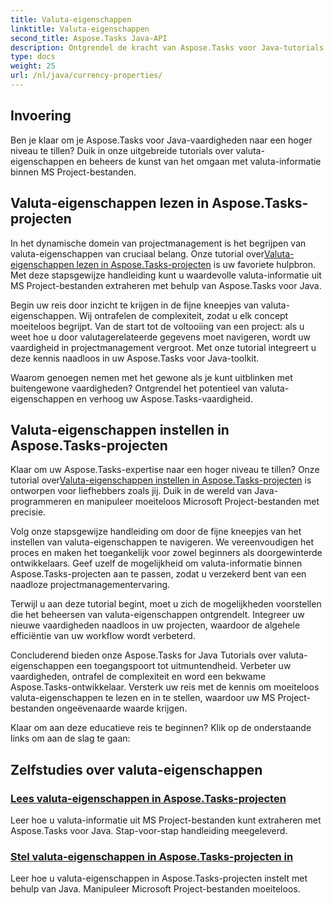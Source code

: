 ```yaml
---
title: Valuta-eigenschappen
linktitle: Valuta-eigenschappen
second_title: Aspose.Tasks Java-API
description: Ontgrendel de kracht van Aspose.Tasks voor Java-tutorials. Ontdek stapsgewijze handleidingen voor het moeiteloos lezen en instellen van valuta-eigenschappen in MS Project-bestanden.
type: docs
weight: 25
url: /nl/java/currency-properties/
---
```

## Invoering
Ben je klaar om je Aspose.Tasks voor Java-vaardigheden naar een hoger niveau te tillen? Duik in onze uitgebreide tutorials over valuta-eigenschappen en beheers de kunst van het omgaan met valuta-informatie binnen MS Project-bestanden.

## Valuta-eigenschappen lezen in Aspose.Tasks-projecten

 In het dynamische domein van projectmanagement is het begrijpen van valuta-eigenschappen van cruciaal belang. Onze tutorial over[Valuta-eigenschappen lezen in Aspose.Tasks-projecten](./read-properties/) is uw favoriete hulpbron. Met deze stapsgewijze handleiding kunt u waardevolle valuta-informatie uit MS Project-bestanden extraheren met behulp van Aspose.Tasks voor Java.

Begin uw reis door inzicht te krijgen in de fijne kneepjes van valuta-eigenschappen. Wij ontrafelen de complexiteit, zodat u elk concept moeiteloos begrijpt. Van de start tot de voltooiing van een project: als u weet hoe u door valutagerelateerde gegevens moet navigeren, wordt uw vaardigheid in projectmanagement vergroot. Met onze tutorial integreert u deze kennis naadloos in uw Aspose.Tasks voor Java-toolkit.

Waarom genoegen nemen met het gewone als je kunt uitblinken met buitengewone vaardigheden? Ontgrendel het potentieel van valuta-eigenschappen en verhoog uw Aspose.Tasks-vaardigheid.

## Valuta-eigenschappen instellen in Aspose.Tasks-projecten

 Klaar om uw Aspose.Tasks-expertise naar een hoger niveau te tillen? Onze tutorial over[Valuta-eigenschappen instellen in Aspose.Tasks-projecten](./set-properties/) is ontworpen voor liefhebbers zoals jij. Duik in de wereld van Java-programmeren en manipuleer moeiteloos Microsoft Project-bestanden met precisie.

Volg onze stapsgewijze handleiding om door de fijne kneepjes van het instellen van valuta-eigenschappen te navigeren. We vereenvoudigen het proces en maken het toegankelijk voor zowel beginners als doorgewinterde ontwikkelaars. Geef uzelf de mogelijkheid om valuta-informatie binnen Aspose.Tasks-projecten aan te passen, zodat u verzekerd bent van een naadloze projectmanagementervaring.

Terwijl u aan deze tutorial begint, moet u zich de mogelijkheden voorstellen die het beheersen van valuta-eigenschappen ontgrendelt. Integreer uw nieuwe vaardigheden naadloos in uw projecten, waardoor de algehele efficiëntie van uw workflow wordt verbeterd.

Concluderend bieden onze Aspose.Tasks for Java Tutorials over valuta-eigenschappen een toegangspoort tot uitmuntendheid. Verbeter uw vaardigheden, ontrafel de complexiteit en word een bekwame Aspose.Tasks-ontwikkelaar. Versterk uw reis met de kennis om moeiteloos valuta-eigenschappen te lezen en in te stellen, waardoor uw MS Project-bestanden ongeëvenaarde waarde krijgen.

Klaar om aan deze educatieve reis te beginnen? Klik op de onderstaande links om aan de slag te gaan:

## Zelfstudies over valuta-eigenschappen
### [Lees valuta-eigenschappen in Aspose.Tasks-projecten](./read-properties/)
Leer hoe u valuta-informatie uit MS Project-bestanden kunt extraheren met Aspose.Tasks voor Java. Stap-voor-stap handleiding meegeleverd.
### [Stel valuta-eigenschappen in Aspose.Tasks-projecten in](./set-properties/)
Leer hoe u valuta-eigenschappen in Aspose.Tasks-projecten instelt met behulp van Java. Manipuleer Microsoft Project-bestanden moeiteloos.